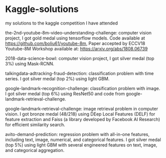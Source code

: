 # Kaggle-solutions
my solutions to the kaggle competition I have attended

the-2nd-youtube-8m-video-understanding-challenge: computer vision project, I got gold medal using tensorflow models. Code available at https://github.com/boliu61/youtube-8m, Paper accepted by ECCV18 Youtube-8M Workshop available at: https://arxiv.org/abs/1808.06739

2018-data-science-bowl: computer vision project, I got silver medal (top 3%) using Mask-RCNN.

talkingdata-adtracking-fraud-detection: classification problem with time series. I got silver medal (top 2%) using light GBM.

google-landmark-recognition-challenge: classification problem with image. I got silver medal (top 6%) using ResNet50 and code from google-landmark-retrieval-challenge.

google-landmark-retrieval-challenge: image retrieval problem in computer vision. I got bronze medal (48/218) using DEep Local Features (DELF) for feature extraction and Faiss (a library developed by Facebook AI Research) for efficient similarity search.

avito-demand-prediction: regression problem with all-in-one features, including text, image, numerical, and categorical features. I got silver medal (top 5%) using light GBM with several engineered features on text, image, and categorical aggregation.
